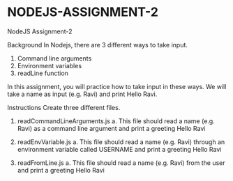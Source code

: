 # NODEJS-ASSIGNMENT-2
NodeJS Assignment-2


Background
In Nodejs, there are 3 different ways to take input.
1. Command line arguments
2. Environment variables
3. readLine function


In this assignment, you will practice how to take input in these ways. We will take a name as
input (e.g. Ravi) and print Hello Ravi.

Instructions
Create three different files.
1. readCommandLineArguments.js
a. This file should read a name (e.g. Ravi) as a command line argument and print
a greeting Hello Ravi

2. readEnvVariable.js
a. This file should read a name (e.g. Ravi) through an environment variable called
USERNAME and print a greeting Hello Ravi

3. readFromLine.js
a. This file should read a name (e.g. Ravi) from the user and print a greeting
Hello Ravi
